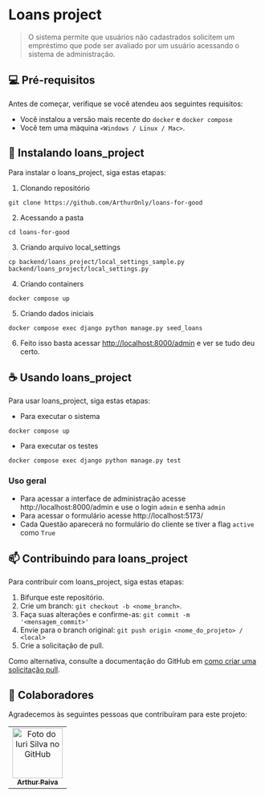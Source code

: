
# Loans project

>O sistema permite que usuários não cadastrados solicitem um empréstimo  que pode ser avaliado por um usuário acessando o sistema de administração.

## 💻 Pré-requisitos

Antes de começar, verifique se você atendeu aos seguintes requisitos:

* Você instalou a versão mais recente do `docker` e `docker compose`
* Você tem uma máquina `<Windows / Linux / Mac>`. 

## 🚀 Instalando loans_project

Para instalar o loans_project, siga estas etapas:
1. Clonando repositório
```
git clone https://github.com/ArthurOnly/loans-for-good
```
2. Acessando a pasta
```
cd loans-for-good
```
3. Criando arquivo local_settings
```
cp backend/loans_project/local_settings_sample.py backend/loans_project/local_settings.py
```
4. Criando containers
```
docker compose up
```
5. Criando dados iniciais
```
docker compose exec django python manage.py seed_loans
```
6. Feito isso basta acessar [http://localhost:8000/admin](http://localhost:8000/admin) e ver se tudo deu certo.

## ☕ Usando loans_project

Para usar loans_project, siga estas etapas:
* Para executar o sistema
```
docker compose up
```
* Para executar os testes
```
docker compose exec django python manage.py test
```

### Uso geral
* Para acessar a interface de administração acesse http://localhost:8000/admin e use o login `admin` e senha `admin`
* Para acessar o formulário acesse http://localhost:5173/
* Cada Questão aparecerá no formulário do cliente se tiver a flag `active` como `True`


## 📫 Contribuindo para loans_project

Para contribuir com loans_project, siga estas etapas:

1. Bifurque este repositório.
2. Crie um branch: `git checkout -b <nome_branch>`.
3. Faça suas alterações e confirme-as: `git commit -m '<mensagem_commit>'`
4. Envie para o branch original: `git push origin <nome_do_projeto> / <local>`
5. Crie a solicitação de pull.

Como alternativa, consulte a documentação do GitHub em [como criar uma solicitação pull](https://help.github.com/en/github/collaborating-with-issues-and-pull-requests/creating-a-pull-request).

## 🤝 Colaboradores

Agradecemos às seguintes pessoas que contribuíram para este projeto:

<table>
  <tr>
    <td align="center">
      <a href="#">
        <img src="https://media.licdn.com/dms/image/C4D03AQEUm_hTUDpG3A/profile-displayphoto-shrink_200_200/0/1659916193136?e=1698883200&v=beta&t=3CDNJPZqvXwL5LZnGezFDLEsC1n9Vw4ZhVQ7xitJ7kw" width="100px;" alt="Foto do Iuri Silva no GitHub"/><br>
        <sub>
          <b>Arthur Paiva</b>
        </sub>
      </a>
    </td>
  </tr>
</table>
